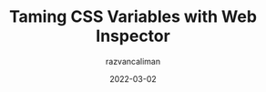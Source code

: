 ---
author: razvancaliman
date: 2022-03-02
draft: true
publisher: webkit
tags:
  - css
  - custom-properties
  - user-agents
  - tooling
target_url: https://webkit.org/blog/12303/css-variables-web-inspector/
title: Taming CSS Variables with Web Inspector
---